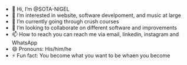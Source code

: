 - 👋 Hi, I’m @SOTA-NIGEL
- 👀 I’m interested in website, software develpoment, and music at large
- 🌱 I’m currently going through crush courses
- 💞️ I’m looking to collaborate on different software and improvements
- 📫 How to reach you can reach me via email, linkedin, instagram and WhatsApp
- 😄 Pronouns: His/him/he
- ⚡ Fun fact: You become what you want to be whaen you become

<!---
SOTA-NIGEL/SOTA-NIGEL is a ✨ special ✨ repository because its `README.md` (this file) appears on your GitHub profile.
You can click the Preview link to take a look at your changes.
--->
